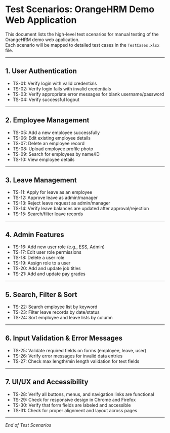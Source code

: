 # Test Scenarios: OrangeHRM Demo Web Application

This document lists the high-level test scenarios for manual testing of the OrangeHRM demo web application.  
Each scenario will be mapped to detailed test cases in the `TestCases.xlsx` file.

---

## 1. User Authentication

- TS-01: Verify login with valid credentials
- TS-02: Verify login fails with invalid credentials
- TS-03: Verify appropriate error messages for blank username/password
- TS-04: Verify successful logout

---

## 2. Employee Management

- TS-05: Add a new employee successfully
- TS-06: Edit existing employee details
- TS-07: Delete an employee record
- TS-08: Upload employee profile photo
- TS-09: Search for employees by name/ID
- TS-10: View employee details

---

## 3. Leave Management

- TS-11: Apply for leave as an employee
- TS-12: Approve leave as admin/manager
- TS-13: Reject leave request as admin/manager
- TS-14: Verify leave balances are updated after approval/rejection
- TS-15: Search/filter leave records

---

## 4. Admin Features

- TS-16: Add new user role (e.g., ESS, Admin)
- TS-17: Edit user role permissions
- TS-18: Delete a user role
- TS-19: Assign role to a user
- TS-20: Add and update job titles
- TS-21: Add and update pay grades

---

## 5. Search, Filter & Sort

- TS-22: Search employee list by keyword
- TS-23: Filter leave records by date/status
- TS-24: Sort employee and leave lists by column

---

## 6. Input Validation & Error Messages

- TS-25: Validate required fields on forms (employee, leave, user)
- TS-26: Verify error messages for invalid data entries
- TS-27: Check max length/min length validation for text fields

---

## 7. UI/UX and Accessibility

- TS-28: Verify all buttons, menus, and navigation links are functional
- TS-29: Check for responsive design in Chrome and Firefox
- TS-30: Verify that form fields are labeled and accessible
- TS-31: Check for proper alignment and layout across pages

---

*End of Test Scenarios*
